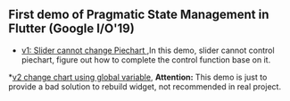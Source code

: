 ##  First demo of Pragmatic State Management in Flutter (Google I/O'19)

* [v1:  Slider cannot change Piechart ](https://github.com/lvsj/control_chart_with_slider_v1),In this demo, slider cannot control piechart, figure out how to complete the control  function base on it.

*[v2 change chart using global variable](https://github.com/lvsj/control_chart_with_slider_v2), **Attention:**     This demo is just to provide a bad solution to rebuild widget, not recommended in real project.

